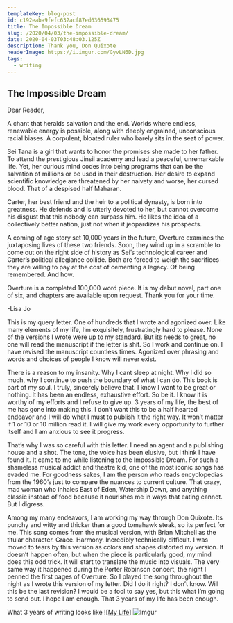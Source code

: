 ```yaml
---
templateKey: blog-post
id: c192eaba9fefc632acf87ed636593475
title: The Impossible Dream
slug: /2020/04/03/the-impossible-dream/
date: 2020-04-03T03:48:03.125Z
description: Thank you, Don Quixote
headerImage: https://i.imgur.com/GyvLN6D.jpg
tags:
  - writing
---
```


## The Impossible Dream

Dear Reader,

A chant that heralds salvation and the end. Worlds where endless, renewable energy is possible, along with deeply engrained, unconscious racial biases. A corpulent, bloated ruler who barely sits in the seat of power.

Sei Tana is a girl that wants to honor the promises she made to her father. To attend the prestigious Jinsil academy and lead a peaceful, unremarkable life. Yet, her curious mind codes into being programs that can be the salvation of millions or be used in their destruction. Her desire to expand scientific knowledge are threatened by her naivety and worse, her cursed blood. That of a despised half Maharan.

Carter, her best friend and the heir to a political dynasty, is born into greatness. He defends and is utterly devoted to her, but cannot overcome his disgust that this nobody can surpass him. He likes the idea of a collectively better nation, just not when it jeopardizes his prospects.

A coming of age story set 10,000 years in the future, Overture examines the juxtaposing lives of these two friends. Soon, they wind up in a scramble to come out on the right side of history as Sei’s technological career and Carter’s political allegiance collide.  Both are forced to weigh the sacrifices they are willing to pay at the cost of cementing a legacy. Of being remembered. And how.

Overture is a completed 100,000 word piece. It is my debut novel, part one of six, and chapters are available upon request. Thank you for your time.

-Lisa Jo


This is my query letter. One of hundreds that I wrote and agonized over. Like many elements of my life, I’m exquisitely, frustratingly hard to please. None of the versions I wrote were up to my standard.   But its needs to great, no one will read the manuscript if the letter is shit. So I work and continue on. I have revised the manuscript countless times. Agonized over phrasing and words and choices of people I know will never exist.

There is a reason to my insanity. Why I cant sleep at night. Why I did so much, why I continue to push the boundary of what I can do. This book is part of  my soul. I truly, sincerely believe that. I know I want to be great or nothing. It has been an endless, exhaustive effort. So be it. I know it is worthy of my efforts and I refuse to give up. 3 years of my life, the best of me has gone into making this. I don’t want this to be a half hearted endeavor and I will do what I must to publish it the right way. It won’t matter if 1 or 10 or 10 million read it. I will give my work every opportunity to further itself and I am anxious to see it progress.

That’s why I was so careful with this letter. I need an agent and a publishing house and a shot. The tone, the voice has been elusive, but I think I have found it. It came to me while listening to the Impossible Dream.  For such a shameless musical addict and theatre kid, one of the most iconic songs has evaded me. For goodness sakes, I am the person who reads encyclopedias from the 1960’s just to compare the nuances to current culture. That crazy, mad woman who inhales East of Eden, Watership Down, and anything classic instead of food because it nourishes me in ways that eating cannot. But I digress.

 Among my many endeavors, I am working my way through Don Quixote. Its punchy and witty and thicker than a good tomahawk steak, so its perfect for me. This song comes from the musical version, with Brian Mitchell as the titular character. Grace. Harmony. Incredibly technically difficult. I was moved to tears by this version as colors and shapes distorted my version.  It doesn’t happen often, but when the piece is particularly good, my mind does this odd trick. It will start to translate the music into visuals. The very same way it happened during the Porter Robinson concert, the night I penned the first pages of Overture. So I played the song throughout the night as I wrote this version of my letter. Did I do it right? I don’t know. Will this be the last revision? I would be a fool to say yes, but this what I’m going to send out. I hope I am enough. That 3 years of my life has been enough.

What 3 years of writing looks like
![[My Life](https://i.imgur.com/GyvLN6D.jpg)]
![Imgur](https://i.imgur.com/GyvLN6D.jpg)


